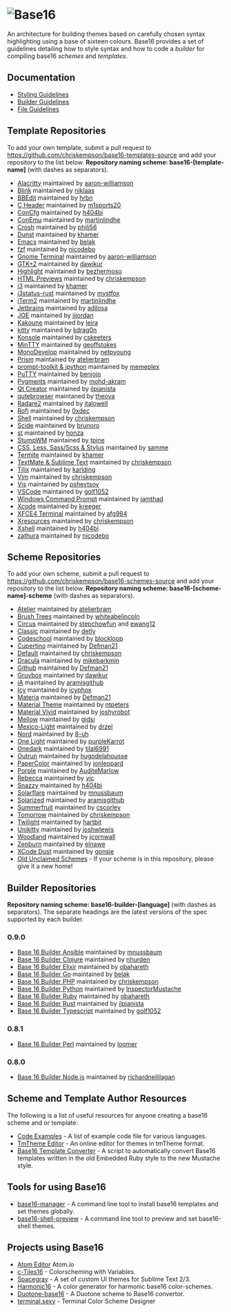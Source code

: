 # ![Base16](logo.png)

An architecture for building themes based on  carefully chosen syntax highlighting using a base of sixteen colours. Base16 provides a set of guidelines detailing how to style syntax and how to code a _builder_ for compiling base16 _schemes_ and _templates_.

## Documentation
* [Styling Guidelines](https://github.com/chriskempson/base16/blob/master/styling.md)
* [Builder Guidelines](https://github.com/chriskempson/base16/blob/master/builder.md)
* [File Guidelines](https://github.com/chriskempson/base16/blob/master/file.md)

## Template Repositories

To add your own template, submit a pull request to https://github.com/chriskempson/base16-templates-source and add your repository to the list below. **Repository naming scheme: base16-[template-name]** (with dashes as separators).

* [Alacritty](https://github.com/aaron-williamson/base16-alacritty) maintained by [aaron-williamson](https://github.com/aaron-williamson)
* [Blink](https://github.com/niklaas/base16-blink) maintained by [niklaas](https://github.com/niklaas)
* [BBEdit](https://github.com/hrbn/base16-bbedit) maintained by [hrbn](https://github.com/hrbn)
* [C Header](https://github.com/m1sports20/base16-c_header) maintained by [m1sports20](https://github.com/m1sports20)
* [ConCfg](https://github.com/h404bi/base16-concfg) maintained by [h404bi](https://github.com/h404bi)
* [ConEmu](https://github.com/martinlindhe/base16-conemu) maintained by [martinlindhe](https://github.com/martinlindhe)
* [Crosh](https://github.com/philj56/base16-crosh) maintained by [philj56](https://github.com/philj56)
* [Dunst](https://github.com/khamer/base16-dunst) maintained by [khamer](https://github.com/khamer)
* [Emacs](https://github.com/belak/base16-emacs) maintained by [belak](https://github.com/belak)
* [fzf](https://github.com/nicodebo/base16-fzf) maintained by [nicodebo](https://github.com/nicodebo)
* [Gnome Terminal](https://github.com/aaron-williamson/base16-gnome-terminal) maintained by [aaron-williamson](https://github.com/aaron-williamson)
* [GTK+2](https://github.com/dawikur/base16-gtk2) maintained by [dawikur](https://github.com/dawikur)
* [Highlight](https://github.com/bezhermoso/base16-highlight) maintained by [bezhermoso](https://github.com/bezhermoso)
* [HTML Previews](https://github.com/chriskempson/base16-html-preview) maintained by [chriskempson](https://github.com/chriskempson)
* [i3](https://github.com/khamer/base16-i3) maintained by [khamer](https://github.com/khamer)
* [i3status-rust](https://github.com/mystfox/base16-i3status-rust) maintained by [mystfox](https://github.com/mystfox)
* [iTerm2](https://github.com/martinlindhe/base16-iterm2) maintained by [martinlindhe](https://github.com/martinlindhe)
* [Jetbrains](https://github.com/adilosa/base16-jetbrains) maintained by [adilosa](https://github.com/adilosa)
* [JOE](https://github.com/jjjordan/base16-joe) maintained by [jjjordan](https://github.com/jjjordan)
* [Kakoune](https://github.com/leira/base16-kakoune) maintained by [leira](https://github.com/leira)
* [kitty](https://github.com/kdrag0n/base16-kitty) maintained by [kdrag0n](https://github.com/kdrag0n)
* [Konsole](https://github.com/cskeeters/base16-konsole) maintained by [cskeeters](https://github.com/cskeeters)
* [MinTTY](https://github.com/geoffstokes/base16-mintty) maintained by [geoffstokes](https://github.com/geoffstokes)
* [MonoDevelop](https://github.com/netpyoung/base16-monodevelop) maintained by [netpyoung](https://github.com/netpyoung)
* [Prism](https://github.com/atelierbram/base16-prism) maintained by [atelierbram](https://github.com/atelierbram)
* [prompt-toolkit & ipython](https://github.com/memeplex/base16-prompt-toolkit) maintained by [memeplex](https://github.com/memeplex)
* [PuTTY](https://github.com/benjojo/base-16-putty) maintained by [benjojo](https://github.com/benjojo)
* [Pygments](https://github.com/mohd-akram/base16-pygments) maintained by [mohd-akram](https://github.com/mohd-akram)
* [Qt Creator](https://github.com/ilpianista/base16-qtcreator) maintained by [ilpianista](https://github.com/ilpianista)
* [qutebrowser](https://github.com/theova/base16-qutebrowser) maintaned by [theova](https://github.com/theova)
* [Radare2](https://github.com/jtalowell/base16-radare2) maintained by [jtalowell](https://github.com/jtalowell)
* [Rofi](https://github.com/0xdec/base16-rofi) maintained by [0xdec](https://github.com/0xdec)
* [Shell](https://github.com/chriskempson/base16-shell) maintained by [chriskempson](https://github.com/chriskempson)
* [Scide](https://github.com/brunoro/base16-scide) maintained by [brunoro](https://github.com/brunoro)
* [st](https://github.com/honza/base16-st) maintained by [honza](https://github.com/honza)
* [StumpWM](https://github.com/tpine/base16-stumpwm) maintained by [tpine](https://github.com/tpine)
* [CSS, Less, Sass/Scss & Stylus](https://github.com/samme/base16-styles) maintained by [samme](https://github.com/samme)
* [Termite](https://github.com/khamer/base16-termite) maintained by [khamer](https://github.com/khamer)
* [TextMate & Sublime Text](https://github.com/chriskempson/base16-textmate) maintained by [chriskempson](https://github.com/chriskempson)
* [Tilix](https://github.com/karlding/base16-tilix) maintained by [karlding](https://github.com/karlding)
* [Vim](https://github.com/chriskempson/base16-vim) maintained by [chriskempson](https://github.com/chriskempson)
* [Vis](https://github.com/pshevtsov/base16-vis) maintained by [pshevtsov](https://github.com/pshevtsov)
* [VSCode](https://github.com/golf1052/base16-vscode) maintained by [golf1052](https://github.com/golf1052)
* [Windows Command Prompt](https://github.com/iamthad/base16-windows-command-prompt) maintained by [iamthad](https://github.com/iamthad)
* [Xcode](https://github.com/kreeger/base16-xcode) maintained by [kreeger](https://github.com/kreeger)
* [XFCE4 Terminal](https://github.com/afg984/base16-xfce4-terminal) maintained by [afg984](https://github.com/afg984)
* [Xresources](https://github.com/chriskempson/base16-xresources) maintained by [chriskempson](https://github.com/chriskempson)
* [Xshell](https://github.com/h404bi/base16-xshell) maintained by [h404bi](https://github.com/h404bi)
* [zathura](https://github.com/nicodebo/base16-zathura) maintained by [nicodebo](https://github.com/nicodebo)

## Scheme Repositories

To add your own scheme, submit a pull request to https://github.com/chriskempson/base16-schemes-source and add your repository to the list below. **Repository naming scheme: base16-[scheme-name]-scheme** (with dashes as separators).

* [Atelier](https://github.com/atelierbram/base16-atelier-schemes) maintained by [atelierbram](https://github.com/atelierbram)
* [Brush Trees](https://github.com/whiteabelincoln/base16-brushtrees-scheme) maintained by [whiteabelincoln](https://github.com/whiteabelincoln)
* [Circus](https://github.com/stepchowfun/base16-circus-scheme) maintained by [stepchowfun](https://github.com/stepchowfun) and [ewang12](https://github.com/ewang12)
* [Classic](https://github.com/detly/base16-classic-scheme) maintained by [detly](https://github.com/detly)
* [Codeschool](https://github.com/blockloop/base16-codeschool-scheme) maintained by [blockloop](https://github.com/blockloop)
* [Cupertino](https://github.com/Defman21/base16-cupertino) maintained by [Defman21](https://github.com/Defman21)
* [Default](https://github.com/chriskempson/base16-default-scheme) maintained by [chriskempson](https://github.com/chriskempson)
* [Dracula](https://github.com/dracula/base16-dracula-scheme) maintained by [mikebarkmin](https://github.com/mikebarkmin)
* [Github](https://github.com/Defman21/base16-github-scheme) maintained by [Defman21](https://github.com/Defman21)
* [Gruvbox](https://github.com/dawikur/base16-gruvbox-scheme) maintained by [dawikur](https://github.com/dawikur)
* [iA](https://github.com/aramisgithub/base16-ia-scheme) maintained by [aramisgithub](https://github.com/aramisgithub)
* [Icy](https://github.com/icyphox/base16-icy-scheme) maintained by [icyphox](https://github.com/icyphox)
* [Materia](https://github.com/Defman21/base16-materia) maintained by [Defman21](https://github.com/Defman21)
* [Material Theme](https://github.com/ntpeters/base16-materialtheme-scheme) maintained by [ntpeters](https://github.com/ntpeters)
* [Material Vivid](https://github.com/joshyrobot/base16-material-vivid-scheme) maintained by [joshyrobot](https://github.com/joshyrobot)
* [Mellow](https://github.com/gidsi/base16-mellow-scheme) maintained by [gidsi](https://github.com/gidsi)
* [Mexico-Light](https://github.com/drzel/base16-mexico-light-scheme) maintained by [drzel](https://github.com/drzel)
* [Nord](https://github.com/8-uh/base16-nord-scheme) maintained by [8-uh](https://github.com/8-uh)
* [One Light](https://github.com/purpleKarrot/base16-one-light-scheme) maintained by [purpleKarrot](https://github.com/purpleKarrot)
* [Onedark](https://github.com/tilal6991/base16-onedark-scheme) maintained by [tilal6991](https://github.com/tilal6991)
* [Outrun](https://github.com/hugodelahousse/base16-outrun-schemes) maintained by [hugodelahousse](https://github.com/hugodelahousse)
* [PaperColor](https://github.com/jonleopard/base16-papercolor-scheme) maintained by [jonleopard](https://github.com/jonleopard)
* [Porple](https://github.com/AuditeMarlow/base16-porple-scheme) maintained by [AuditeMarlow](https://github.com/AuditeMarlow)
* [Rebecca](https://github.com/vic/base16-rebecca) maintained by [vic](https://github.com/vic)
* [Snazzy](https://github.com/h404bi/base16-snazzy-scheme) maintained by [h404bi](https://github.com/h404bi)
* [Solarflare](https://github.com/mnussbaum/base16-solarflare-scheme) maintained by [mnussbaum](https://github.com/mnussbaum)
* [Solarized](https://github.com/aramisgithub/base16-solarized-scheme) maintained by [aramisgithub](https://github.com/aramisgithub)
* [Summerfruit](https://github.com/cscorley/base16-summerfruit-scheme) maintained by [cscorley](https://github.com/cscorley)
* [Tomorrow](https://github.com/chriskempson/base16-tomorrow-scheme) maintained by [chriskempson](https://github.com/chriskempson)
* [Twilight](https://github.com/hartbit/base16-twilight-scheme) maintained by [hartbit](https://github.com/hartbit)
* [Unikitty](https://github.com/joshwlewis/base16-unikitty) maintained by [joshwlewis](https://github.com/joshwlewis)
* [Woodland](https://github.com/jcornwall/base16-woodland-scheme) maintained by [jcornwall](https://github.com/jcornwall)
* [Zenburn](https://github.com/elnawe/base16-zenburn-scheme) maintained by [elnawe](https://github.com/elnawe)
* [XCode Dust](https://github.com/gonsie/base16-xcode-dusk-scheme) maintained by [gonsie](https://github.com/gonsie)
* [Old Unclaimed Schemes](https://github.com/chriskempson/base16-unclaimed-schemes) - If your scheme is in this repository, please give it a new home!

## Builder Repositories

**Repository naming scheme: base16-builder-[language]** (with dashes as separators). The separate headings are the latest versions of the spec supported by each builder.

### 0.9.0
* [Base 16 Builder Ansible](https://github.com/mnussbaum/base16-builder-ansible) maintained by [mnussbaum](https://github.com/mnussbaum)
* [Base 16 Builder Clojure](https://github.com/nhurden/base16-builder-clojure) maintained by [nhurden](https://github.com/nhurden)
* [Base 16 Builder Elixir](https://github.com/obahareth/base16-builder-elixir) maintained by [obahareth](https://github.com/obahareth)
* [Base 16 Builder Go](https://github.com/belak/base16-builder-go) maintained by [belak](https://github.com/belak)
* [Base 16 Builder PHP](https://github.com/chriskempson/base16-builder-php) maintained by [chriskempson](https://github.com/chriskempson)
* [Base 16 Builder Python](https://github.com/InspectorMustache/base16-builder-python) maintained by [InspectorMustache](https://github.com/InspectorMustache)
* [Base 16 Builder Ruby](https://github.com/obahareth/base16-builder-ruby) maintained by [obahareth](https://github.com/obahareth)
* [Base 16 Builder Rust](https://github.com/ilpianista/base16-builder-rust) maintained by [ilpianista](https://github.com/ilpianista)
* [Base 16 Builder Typescript](https://github.com/golf1052/base16-builder-typescript) maintained by [golf1052](https://github.com/golf1052)

### 0.8.1

* [Base 16 Builder Perl](https://github.com/loomer/base16-builder-perl) maintained by [loomer](https://github.com/loomer)

### 0.8.0

* [Base 16 Builder Node.js](https://github.com/richardneililagan/base16-builder-node) maintained by [richardneililagan](https://github.com/richardneililagan)

## Scheme and Template Author Resources

The following is a list of useful resources for anyone creating a base16 scheme and or template:

* [Code Examples](https://github.com/chriskempson/base16-code-examples) - A list of example code file for various languages.
* [TmTheme Editor](http://tmtheme-editor.herokuapp.com) - An online editor for themes in tmTheme format.
* [Base16 Template Converter](https://github.com/ntpeters/base16-template-converter) - A script to automatically convert Base16 templates written in the old Embedded Ruby style to the new Mustache style.

## Tools for using Base16

* [base16-manager](https://github.com/AuditeMarlow/base16-manager) - A command line tool to install base16 templates and set themes globally.
* [base16-shell-preview](https://github.com/nvllsvm/base16-shell-preview) - A command line tool to preview and set base16-shell themes.

## Projects using Base16

* [Atom Editor](https://atom.io/) Atom.io
* [c-Tiles16](https://github.com/atelierbram/c-tiles16) - Colorscheming with Variables.
* [Spacegray](https://github.com/kkga/spacegray) - A set of custom UI themes for Sublime Text 2/3.
* [Harmonic16](http://janniks.github.io/harmonic16) - A color generator for harmonic base16 color-schemes.
* [Duotone-base16](https://github.com/davidosomething/duotone-base16/) - A Duotone scheme to Base16 convertor.
* [terminal.sexy](https://terminal.sexy/) - Terminal Color Scheme Designer
